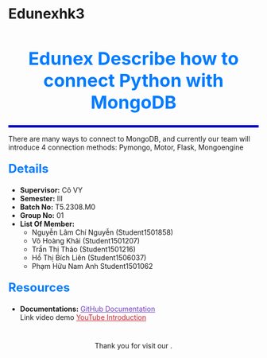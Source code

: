 # Edunexhk3
<h1 style="font-size: 36px; font-weight: bold; text-align: center; color: #007BFF;">
Edunex Describe how to connect Python with MongoDB
</h1>
<hr style="border: 2px solid blue;">
<p>There are many ways to connect to MongoDB, and currently our team will introduce 4 connection methods: Pymongo, Motor, Flask, Mongoengine</p>

<h2 style="font-size: 24px; margin-top: 20px; color: #007BFF;">Details</h2>
<ul>
    <li><strong>Supervisor:</strong> Cô VY</li>
    <li><strong>Semester:</strong> III</li>
    <li><strong>Batch No:</strong> T5.2308.M0</li>
    <li><strong>Group No:</strong> 01</li>
    <li><strong>List Of Member:</strong>
        <ul>
            <li>Nguyễn Lâm Chí Nguyễn (Student1501858)</li>
            <li>Võ Hoàng Khải (Student1501207)</li>
            <li>Trần Thị Thảo (Student1501216)</li>
            <li>Hồ Thị Bích Liên (Student1506037)</li>
            <li> Phạm Hữu Nam Anh Student1501062</li>
        </ul>
    </li>
</ul>

<h2 style="font-size: 24px; margin-top: 20px; color: #007BFF;">Resources</h2>
<ul>
    <li><strong>Documentations:</strong> <a href=" https://github.com/bichlienho/Group1-FlowerShop" style="color: #6f42c1;"><i class="fab fa-github"></i> GitHub Documentation</a></li>
    Link video demo  <a href="https://youtu.be/mBpdDW-worI" style="color: #c82333;"><i class="fab fa-youtube"></i> YouTube Introduction</a>
</ul>

<div style="text-align: center; margin-top: 40px;">
Thank you for visit our .
</div>
